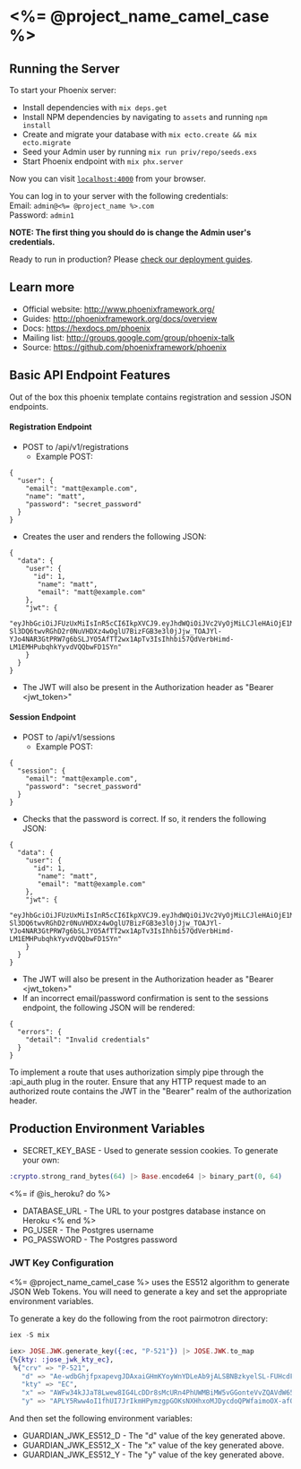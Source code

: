 # <%= @project_name_camel_case %>

## Running the Server

To start your Phoenix server:

  * Install dependencies with `mix deps.get`
  * Install NPM dependencies by navigating to `assets` and running `npm install`
  * Create and migrate your database with `mix ecto.create && mix ecto.migrate`
  * Seed your Admin user by running `mix run priv/repo/seeds.exs`
  * Start Phoenix endpoint with `mix phx.server`

Now you can visit [`localhost:4000`](http://localhost:4000) from your browser.

You can log in to your server with the following credentials:  
Email: `admin@<%= @project_name %>.com`  
Password: `admin1`

**NOTE: The first thing you should do is change the Admin user's credentials.**

Ready to run in production? Please [check our deployment guides](http://www.phoenixframework.org/docs/deployment).

## Learn more

  * Official website: http://www.phoenixframework.org/
  * Guides: http://phoenixframework.org/docs/overview
  * Docs: https://hexdocs.pm/phoenix
  * Mailing list: http://groups.google.com/group/phoenix-talk
  * Source: https://github.com/phoenixframework/phoenix

## Basic API Endpoint Features

Out of the box this phoenix template contains registration and session JSON endpoints.

#### Registration Endpoint
- POST to /api/v1/registrations
  - Example POST:
```
{
  "user": {
    "email": "matt@example.com",
    "name": "matt",
    "password": "secret_password"
  }
}
```
  - Creates the user and renders the following JSON:
```
{
  "data": {
    "user": {
      "id": 1,
       "name": "matt",
       "email": "matt@example.com"
    },
    "jwt": {
      "eyJhbGciOiJFUzUxMiIsInR5cCI6IkpXVCJ9.eyJhdWQiOiJVc2VyOjMiLCJleHAiOjE1MDE3ODk2NjQsImlhdCI6MTQ5OTE5NzY2NCwiaXNzIjoiUGFpcm1vdHJvbiIsImp0aSI6IjNkZmM5Yzk4LThiY2MtNDVjNy1hNmU2LTZhNDBlY2JmOTYyOCIsInBlbSI6e30sInN1YiI6IlVzZXI6MyIsInR5cCI6InRva2VuIn0.AOrdflQzn5wCdzJLOFwjcb5Zcxt_8xlYoH7nEXB-Sl3DQ6twvRGhD2r0NuVHDXz4wOglU7BizFGB3e3l0jJjw_TOAJYl-YJo4NAR3GtPRW7g6bSLJYO5AfTT2wx1ApTv3IsIhhbi57QdVerbHimd-LM1EMHPubqhkYyvdVQQbwFD1SYn"
    }
  }
}
```
  - The JWT will also be present in the Authorization header as "Bearer <jwt_token>"

#### Session Endpoint
- POST to /api/v1/sessions
  - Example POST:
```
{
  "session": {
    "email": "matt@example.com",
    "password": "secret_password"
  }
}
```
  - Checks that the password is correct. If so, it renders the following JSON:
```
{
  "data": {
    "user": {
      "id": 1,
       "name": "matt",
       "email": "matt@example.com"
    },
    "jwt": {
      "eyJhbGciOiJFUzUxMiIsInR5cCI6IkpXVCJ9.eyJhdWQiOiJVc2VyOjMiLCJleHAiOjE1MDE3ODk2NjQsImlhdCI6MTQ5OTE5NzY2NCwiaXNzIjoiUGFpcm1vdHJvbiIsImp0aSI6IjNkZmM5Yzk4LThiY2MtNDVjNy1hNmU2LTZhNDBlY2JmOTYyOCIsInBlbSI6e30sInN1YiI6IlVzZXI6MyIsInR5cCI6InRva2VuIn0.AOrdflQzn5wCdzJLOFwjcb5Zcxt_8xlYoH7nEXB-Sl3DQ6twvRGhD2r0NuVHDXz4wOglU7BizFGB3e3l0jJjw_TOAJYl-YJo4NAR3GtPRW7g6bSLJYO5AfTT2wx1ApTv3IsIhhbi57QdVerbHimd-LM1EMHPubqhkYyvdVQQbwFD1SYn"
    }
  }
}
```
  - The JWT will also be present in the Authorization header as "Bearer <jwt_token>"
  - If an incorrect email/password confirmation is sent to the sessions endpoint, the following JSON will be rendered:
```
{
  "errors": {
    "detail": "Invalid credentials"
  }
}
```

To implement a route that uses authorization simply pipe through the :api_auth
plug in the router. Ensure that any HTTP request made to an authorized route
contains the JWT in the "Bearer" realm of the authorization header.

## Production Environment Variables

* SECRET_KEY_BASE - Used to generate session cookies. To generate your own:
```elixir
:crypto.strong_rand_bytes(64) |> Base.encode64 |> binary_part(0, 64)
```
<%= if @is_heroku? do %>
* DATABASE_URL - The URL to your postgres database instance on Heroku
<% end %>
* PG_USER - The Postgres username
* PG_PASSWORD - The Postgres password

### JWT Key Configuration

<%= @project_name_camel_case %> uses the ES512 algorithm to generate JSON Web Tokens. You will need to generate a key and set the appropriate environment variables.

To generate a key do the following from the root pairmotron directory:

```elixir
iex -S mix

iex> JOSE.JWK.generate_key({:ec, "P-521"}) |> JOSE.JWK.to_map
{%{kty: :jose_jwk_kty_ec},
 %{"crv" => "P-521",
   "d" => "Ae-wdbGhjfpxapevgJDAxaiGHmKYoyWnYDLeAb9jALSBNBzkyelSL-FUHcdFw1B7V2FvPy3YaHEkrVqwPwBwNvLP",
   "kty" => "EC",
   "x" => "AWFw34kJJaT8Lwew8IG4LcDDr8sMcURn4PhUWMBiMW5vGGonteVvZQAVdW652GFOY9z1nlhymKYXBwNy3PHlz9Z_",
   "y" => "APLY5Rww4oI1fhUI7JrIkmHPymzgpGOKsNXHhxoMJDycdoQPWfaimoOX-afOHoJiGWwh2m_EbTSC-4lC4Cz0uzPk"}}
```

And then set the following environment variables:
* GUARDIAN_JWK_ES512_D - The "d" value of the key generated above.
* GUARDIAN_JWK_ES512_X - The "x" value of the key generated above.
* GUARDIAN_JWK_ES512_Y - The "y" value of the key generated above.
